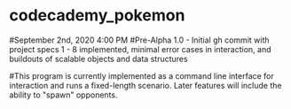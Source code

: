 # codecademy_pokemon

#September 2nd, 2020 4:00 PM
#Pre-Alpha 1.0 - Initial gh commit with project specs 1 - 8 implemented, minimal error cases in interaction, and buildouts of scalable objects and data structures

#This program is currently implemented as a command line interface for interaction and runs a fixed-length scenario. Later features will include the ability to "spawn" opponents.

